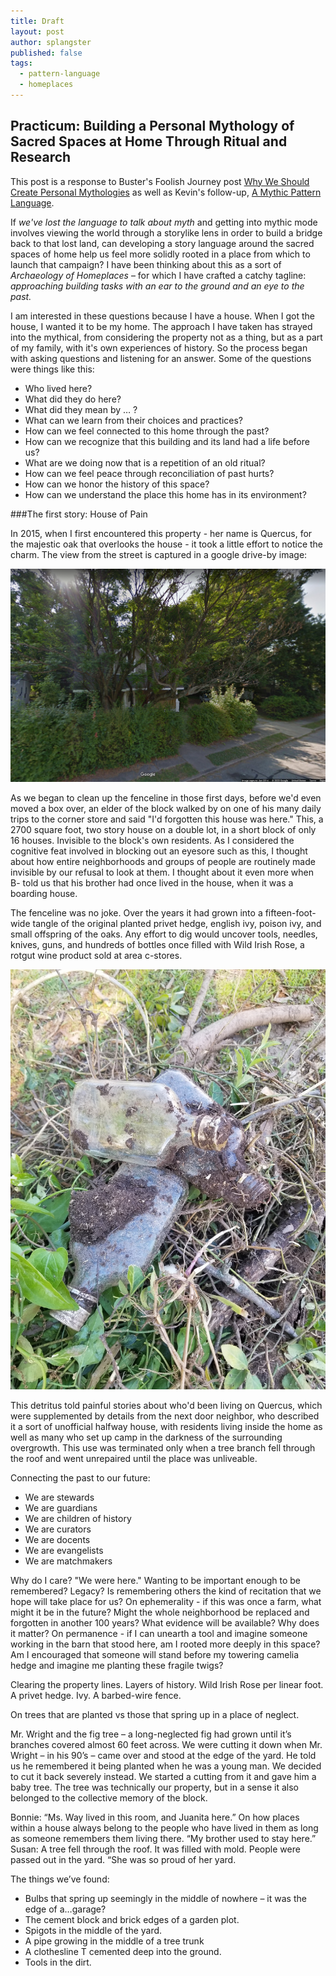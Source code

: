 ```yaml
---
title: Draft
layout: post
author: splangster
published: false
tags: 
  - pattern-language
  - homeplaces
---
```


## Practicum: Building a Personal Mythology of Sacred Spaces at Home Through Ritual and Research

This post is a response to Buster's Foolish Journey post [Why We Should Create Personal Mythologies](https://medium.com/foolish-journey/why-we-should-create-personal-mythologies-and-how-69333b1d5e2b) as well as Kevin's follow-up, [A Mythic Pattern Language](https://medium.com/foolish-journey/a-mythic-pattern-language-de46a8e7b9e). 

If _we've lost the language to talk about myth_ and getting into mythic mode involves viewing the world through a storylike lens in order to build a bridge back to that lost land, can developing a story language around the sacred spaces of home help us feel more solidly rooted in a place from which to launch that campaign? I have been thinking about this as a sort of _Archaeology of Homeplaces_ – for which I have crafted a catchy tagline: _approaching building tasks with an ear to the ground and an eye to the past._

I am interested in these questions because I have a house. When I got the house, I wanted it to be my home. The approach I have taken has strayed into the mythical, from considering the property not as a thing, but as a part of my family, with it's own experiences of history. So the process began with asking questions and listening for an answer. Some of the questions were things like this:

-	Who lived here?
-	What did they do here? 
-	What did they mean by … ?
-	What can we learn from their choices and practices?
-	How can we feel connected to this home through the past?
-	How can we recognize that this building and its land had a life before us?
-	What are we doing now that is a repetition of an old ritual?
-	How can we feel peace through reconciliation of past hurts?
-	How can we honor the history of this space?
-	How can we understand the place this home has in its environment?

###The first story: House of Pain

In 2015, when I first encountered this property - her name is Quercus, for the majestic oak that overlooks the house - it took a little effort to notice the charm. The view from the street is captured in a google drive-by image:

![Quercus](https://github.com/busterbenson/rickshaw/blob/master/assets/splangster/Quercus2015.png)

As we began to clean up the fenceline in those first days, before we'd even moved a box over, an elder of the block walked by on one of his many daily trips to the corner store and said "I'd forgotten this house was here." This, a 2700 square foot, two story house on a double lot, in a short block of only 16 houses. Invisible to the block's own residents. As I considered the cognitive feat involved in blocking out an eyesore such as this, I thought about how entire neighborhoods and groups of people are routinely made invisible by our refusal to look at them. I thought about it even more when B- told us that his brother had once lived in the house, when it was a boarding house.

The fenceline was no joke. Over the years it had grown into a fifteen-foot-wide tangle of the original planted privet hedge, english ivy, poison ivy, and small offspring of the oaks. Any effort to dig would uncover tools, needles, knives, guns, and hundreds of bottles once filled with Wild Irish Rose, a rotgut wine product sold at area c-stores.

![Wild Irish Rose](https://github.com/busterbenson/rickshaw/blob/master/assets/splangster/WIR.jpg)

This detritus told painful stories about who'd been living on Quercus, which were supplemented by details from the next door neighbor, who described it a sort of unofficial halfway house, with residents living inside the home as well as many who set up camp in the darkness of the surrounding overgrowth. This use was terminated only when a tree branch fell through the roof and went unrepaired until the place was unliveable.



Connecting the past to our future:

-	We are stewards
-	We are guardians
-	We are children of history
-	We are curators
-	We are docents
-	We are evangelists
-	We are matchmakers
 
Why do I care? "We were here." Wanting to be important enough to be remembered? Legacy? Is remembering others the kind of recitation that we hope will take place for us? On ephemerality - if this was once a farm, what might it be in the future? Might the whole neighborhood be replaced and forgotten in another 100 years? What evidence will be available? Why does it matter? On permanence - if I can unearth a tool and imagine someone working in the barn that stood here, am I rooted more deeply in this space? Am I encouraged that someone will stand before my towering camelia hedge and imagine me planting these fragile twigs?

Clearing the property lines. Layers of history. Wild Irish Rose per linear foot. A privet hedge. Ivy. A barbed-wire fence. 

On trees that are planted vs those that spring up in a place of neglect.

Mr. Wright and the fig tree – a long-neglected fig had grown until it’s branches covered almost 60 feet across. We were cutting it down when Mr. Wright – in his 90’s – came over and stood at the edge of the yard. He told us he remembered it being planted when he was a young man. We decided to cut it back severely instead. We started a cutting from it and gave him a baby tree. The tree was technically our property, but in a sense it also belonged to the collective memory of the block.


Bonnie: “Ms. Way lived in this room, and Juanita here.” On how places within a house always belong to the people who have lived in them as long as someone remembers them living there.
“My brother used to stay here.” Susan: A tree fell through the roof. It was filled with mold. People were passed out in the yard. 
“She was so proud of her yard.

The things we’ve found:
-	Bulbs that spring up seemingly in the middle of nowhere – it was the edge of a…garage?
-	The cement block and brick edges of a garden plot.
-	Spigots in the middle of the yard.
-	A pipe growing in the middle of a tree trunk
-	A clothesline T cemented deep into the ground.
-	Tools in the dirt.
